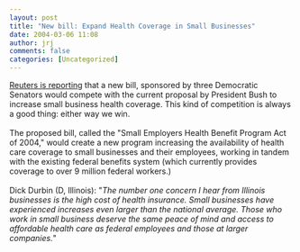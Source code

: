 ```yaml
---
layout: post
title: "New bill: Expand Health Coverage in Small Businesses"
date: 2004-03-06 11:08
author: jrj
comments: false
categories: [Uncategorized]
---
```

<a href="http://www.reuters.com/newsArticle.jhtml?type=healthNews&amp;storyID=4501506" target="_blank">Reuters is reporting</a> that a new bill, sponsored by three Democratic Senators would compete with the current proposal by President Bush to increase small business health coverage. This kind of competition is always a good thing: either way we win.<br /><br />The proposed bill, called the "Small Employers Health Benefit Program Act of 2004," would create a new program increasing the availability of health care coverage to small businesses and their employees, working in tandem with the existing federal benefits system (which currently provides coverage to over 9 million federal workers.)<br /><br />Dick Durbin (D, Illinois): "*The number one concern I hear from Illinois businesses is the high cost of health insurance. Small businesses have experienced increases even larger than the national average. Those who work in small business deserve the same peace of mind and access to affordable health care as federal employees and those at larger companies.*"
